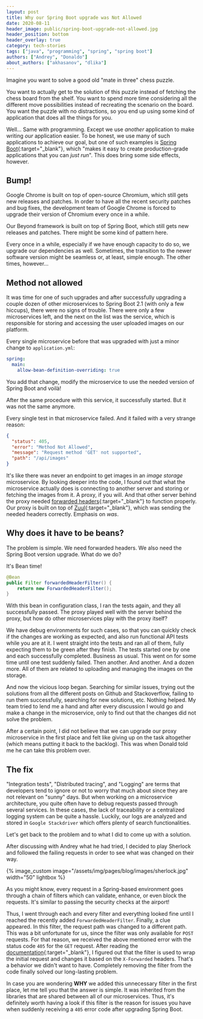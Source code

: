 ```yaml
---
layout: post
title: Why our Spring Boot upgrade was Not Allowed
date: 2020-08-11
header_image: public/spring-boot-upgrade-not-allowed.jpg
header_position: bottom
header_overlay: true
category: tech-stories
tags: ["java", "programming", "spring", "spring boot"]
authors: ["Andrey", "Donaldo"]
about_authors: ["akhasanov", "dlika"]
---
```


Imagine you want to solve a good old "mate in three" chess puzzle.

You want to actually get to the solution of this puzzle instead of fetching the chess board from the shelf.
You want to spend more time considering all the different move possibilities instead of recreating the scenario on the board.
You want the puzzle with no distractions, so you end up using some kind of application that does all the things for you.

Well...
Same with programming.
Except we use *another* application to make writing *our* application easier.
To be honest, we use many of such applications to achieve our goal, but one of such examples is [Spring Boot](https://spring.io/projects/spring-boot){:target="_blank"}, which "makes it easy to create production-grade applications that you can *just run*".
This does bring some side effects, however.

## Bump!

Google Chrome is built on top of open-source Chromium, which still gets new releases and patches.
In order to have all the recent security patches and bug fixes, the development team of Google Chrome is forced to upgrade their version of Chromium every once in a while.

Our Beyond framework is built on top of Spring Boot, which still gets new releases and patches.
There might be some kind of pattern here.

Every once in a while, especially if we have enough capacity to do so, we upgrade our dependencies as well.
Sometimes, the transition to the newer software version might be seamless or, at least, simple enough.
The other times, however...

## Method not allowed

It was time for one of such upgrades and after successfully upgrading a couple dozen of other microservices to Spring Boot 2.1 (with only a few hiccups), there were no signs of trouble.
There were only a few microservices left, and the next on the list was the service, which is responsible for storing and accessing the user uploaded images on our platform.

Every single microservice before that was upgraded with just a minor change to `application.yml`:
```yaml
spring:
  main:
    allow-bean-definition-overriding: true
```
You add that change, modify the microservice to use the needed version of Spring Boot and voilà!

After the same procedure with this service, it successfully started.
But it was not the same anymore.

Every single test in that microservice failed.
And it failed with a very strange reason:
```json
{
  "status": 405,
  "error": "Method Not Allowed",
  "message": "Request method 'GET' not supported",
  "path": "/api/images"
}
```
It's like there was never an endpoint to get images in an *image storage* microservice.
By looking deeper into the code, I found out that what the microservice actually does is connecting to another server and storing or fetching the images from it.
A proxy, if you will.
And that other server behind the proxy needed [forwarded headers](https://developer.mozilla.org/en-US/docs/Web/HTTP/Headers/Forwarded){:target="_blank"} to function properly.
Our proxy is built on top of [Zuul](https://github.com/Netflix/zuul){:target="_blank"}, which was sending the needed headers correctly.
Emphasis on *was*.

## Why does it have to be beans?

The problem is simple.
We need forwarded headers.
We also need the Spring Boot version upgrade.
What do we do?

It's Bean time!
```java
@Bean
public Filter forwardedHeaderFilter() {
    return new ForwardedHeaderFilter();
}
```

With this bean in configuration class, I ran the tests again, and they all successfully passed.
The proxy played well with the server behind the proxy, but how do other microservices play with the proxy itself?

We have debug environments for such cases, so that you can quickly check if the changes are working as expected, and also run functional API tests while you are at it.
I went straight into the tests and ran all of them, fully expecting them to be green after they finish.
The tests started one by one and each successfully completed.
Business as usual.
This went on for some time until one test suddenly failed.
Then another.
And another.
And a dozen more.
All of them are related to uploading and managing the images on the storage.

And now the vicious loop began.
Searching for similar issues, trying out the solutions from all the different posts on Github and Stackoverflow, failing to run them successfully, searching for new solutions, etc.
Nothing helped.
My team tried to lend me a hand and after every discussion I would go and make a change in the microservice, only to find out that the changes did not solve the problem.

After a certain point, I did not believe that we can upgrade our proxy microservice in the first place and felt like giving up on the task altogether (which means putting it back to the backlog).
This was when Donald told me he can take this problem over.

## The fix

"Integration tests", "Distributed tracing", and "Logging" are terms that developers tend to ignore or not to worry that much about since they are not relevant on "sunny" days.
But when working on a microservice architecture, you quite often have to debug requests passed through several services.
In these cases, the lack of traceability or a centralized logging system can be quite a hassle.
Luckily, our logs are analyzed and stored in `Google Stackdriver` which offers plenty of search functionalities.

Let's get back to the problem and to what I did to come up with a solution.

After discussing with Andrey what he had tried, I decided to play Sherlock and followed the failing requests in order to see what was changed on their way.

{% image_custom image="/assets/img/pages/blog/images/sherlock.jpg" width="50" lightbox %}

As you might know, every request in a Spring-based environment goes through a chain of filters which can validate, enhance, or even block the requests.
It's similar to passing the security checks at the airport!

Thus, I went through each and every filter and everything looked fine until I reached the recently added `ForwardedHeaderFilter`.
Finally, a clue appeared.
In this filter, the request path was changed to a different path.
This was a bit unfortunate for us, since the filter was only available for `POST` requests.
For that reason, we received the above mentioned error with the status code `405` for the `GET` request.
After reading the [documentation](https://docs.spring.io/spring/docs/current/javadoc-api/org/springframework/web/filter/ForwardedHeaderFilter.html){:target="_blank"}, I figured out that the filter is used to wrap the initial request and changes it based on the `X-Forwarded` headers.
That's a behavior we didn't want to have.
Completely removing the filter from the code finally solved our long-lasting problem.

In case you are wondering **WHY** we added this unnecessary filter in the first place, let me tell you that the answer is simple.
It was inherited from the libraries that are shared between all of our microservices.
Thus, it's definitely worth having a look if this filter is the reason for issues you have when suddenly receiving a `405` error code after upgrading Spring Boot.
